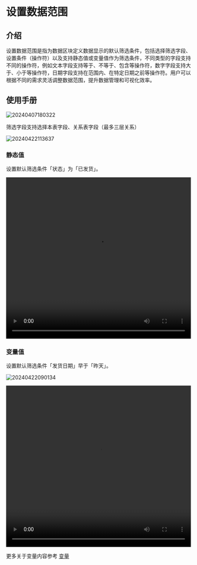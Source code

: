 # 设置数据范围

## 介绍

设置数据范围是指为数据区块定义数据显示的默认筛选条件，包括选择筛选字段、设置条件（操作符）以及支持静态值或变量值作为筛选条件，不同类型的字段支持不同的操作符，例如文本字段支持等于、不等于、包含等操作符，数字字段支持大于、小于等操作符，日期字段支持在范围内、在特定日期之前等操作符。用户可以根据不同的需求灵活调整数据范围，提升数据管理和可视化效率。

## 使用手册

![20240407180322](https://nocobase-docs.oss-cn-beijing.aliyuncs.com/20240407180322.png)

筛选字段支持选择本表字段、关系表字段（最多三层关系）

![20240422113637](https://nocobase-docs.oss-cn-beijing.aliyuncs.com/20240422113637.png)
### 静态值

设置默认筛选条件「状态」为「已发货」。

 <video width="100%" height="440" controls>
      <source src="https://nocobase-docs.oss-cn-beijing.aliyuncs.com/20240415204206.mp4" type="video/mp4">
</video>

### 变量值

设置默认筛选条件「发货日期」早于「昨天」。

![20240422090134](https://nocobase-docs.oss-cn-beijing.aliyuncs.com/20240422090134.png)

 <video width="100%" height="440" controls>
      <source src="https://nocobase-docs.oss-cn-beijing.aliyuncs.com/20240415214709.mp4" type="video/mp4">
</video>

更多关于变量内容参考 [变量](/handbook/ui/variables)
